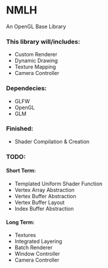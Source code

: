 # NMLH

An OpenGL Base Library

### This library will/includes:

- Custom Renderer
- Dynamic Drawing
- Texture Mapping
- Camera Controller

### Dependecies:

- GLFW
- OpenGL
- GLM

### Finished:

- Shader Compilation & Creation

### TODO:

#### Short Term:
- Templated Uniform Shader Function
- Vertex Array Abstraction
- Vertex Buffer Abstraction
- Vertex Buffer Layout
- Index Buffer Abstraction

#### Long Term:
- Textures
- Integrated Layering
- Batch Renderer
- Window Controller
- Camera Controller

